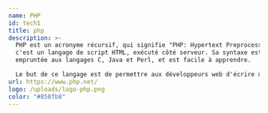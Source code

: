 ```yaml
---
name: PHP
id: tech1
title: php
description: >-
  PHP est un acronyme récursif, qui signifie "PHP: Hypertext Preprocessor" :
  c'est un langage de script HTML, exécuté côté serveur. Sa syntaxe est
  empruntée aux langages C, Java et Perl, et est facile à apprendre.

  Le but de ce langage est de permettre aux développeurs web d'écrire des pages dynamiques rapidement, mais vous pouvez faire beaucoup plus avec PHP.
url: https://www.php.net/
logo: /uploads/logo-php.png
color: "#858fb8"
---
```

